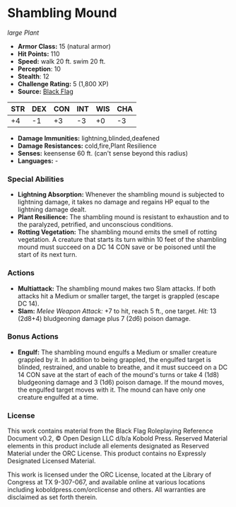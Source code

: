 # Shambling Mound

*large* *Plant*

- **Armor Class:** 15 (natural armor)
- **Hit Points:** 110 
- **Speed:** walk 20 ft. swim 20 ft.
- **Perception**: 10
- **Stealth**: 12
- **Challenge Rating:** 5 (1,800 XP)
- **Source:** [Black Flag](https://koboldpress.com/kpstore/product/tovrpg-pg-mv/)

| STR | DEX | CON | INT | WIS | CHA |
| --- | --- | --- | --- | --- | --- |
| +4 | -1 | +3 | -3 | +0 | -3 |

- **Damage Immunities:** lightning,blinded,deafened
- **Damage Resistances:** cold,fire,Plant Resilience
- **Senses:** keensense 60 ft. (can't sense beyond this radius)
- **Languages:** -

### Special Abilities

- **Lightning Absorption:** Whenever the shambling mound is subjected to lightning damage, it takes no damage and regains HP equal to the lightning damage dealt.
- **Plant Resilience:** The shambling mound is resistant to exhaustion and to the paralyzed, petrified, and unconscious conditions.
- **Rotting Vegetation:** The shambling mound emits the smell of rotting vegetation. A creature that starts its turn within 10 feet of the shambling mound must succeed on a DC 14 CON save or be poisoned until the start of its next turn.

### Actions

- **Multiattack:** The shambling mound makes two Slam attacks. If both attacks hit a Medium or smaller target, the target is grappled (escape DC 14).
- **Slam:** _Melee Weapon Attack:_ +7 to hit, reach 5 ft., one target. _Hit:_ 13 (2d8+4) bludgeoning damage plus 7 (2d6) poison damage.

### Bonus Actions

- **Engulf:** The shambling mound engulfs a Medium or smaller creature grappled by it. In addition to being grappled, the engulfed target is blinded, restrained, and unable to breathe, and it must succeed on a DC 14 CON save at the start of each of the mound's turns or take 4 (1d8) bludgeoning damage and 3 (1d6) poison damage. If the mound moves, the engulfed target moves with it. The mound can have only one creature engulfed at a time.


### License

This work contains material from the Black Flag Roleplaying Reference Document v0.2, © Open Design LLC d/b/a Kobold Press. Reserved Material elements in this product include all elements designated as Reserved Material under the ORC License. This product contains no Expressly Designated Licensed Material.

This work is licensed under the ORC License, located at the Library of Congress at TX 9-307-067, and available online at various locations including koboldpress.com/orclicense and others. All warranties are disclaimed as set forth therein.
